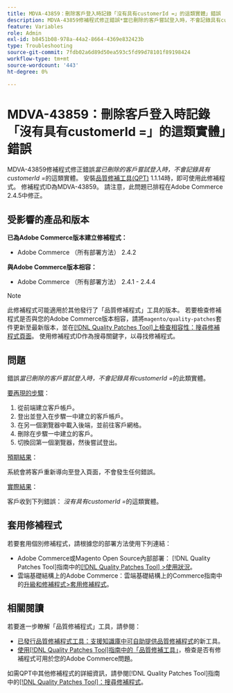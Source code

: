 ```yaml
---
title: MDVA-43859：刪除客戶登入時記錄「沒有具有customerId =」的這類實體」錯誤
description: MDVA-43859修補程式修正錯誤*當已刪除的客戶嘗試登入時，不會記錄具有customerId=*的此類實體問題。 安裝[Quality Patches Tool (QPT)](https://experienceleague.adobe.com/en/docs/commerce-operations/tools/quality-patches-tool/quality-patches-tool-to-self-serve-quality-patches) 1.1.14時，即可使用此修補程式。 修補程式ID為MDVA-43859。 請注意，此問題已排程在Adobe Commerce 2.4.5中修正。
feature: Variables
role: Admin
exl-id: b8451b08-978a-44a2-8664-4369e832423b
type: Troubleshooting
source-git-commit: 7fdb02a6d89d50ea593c5fd99d78101f89198424
workflow-type: tm+mt
source-wordcount: '443'
ht-degree: 0%

---
```


# MDVA-43859：刪除客戶登入時記錄「沒有具有customerId =」的這類實體」錯誤

MDVA-43859修補程式修正錯誤&#x200B;*當已刪除的客戶嘗試登入時，不會記錄具有customerId =*&#x200B;的這類實體。 安裝[品質修補工具(QPT)](https://experienceleague.adobe.com/en/docs/commerce-operations/tools/quality-patches-tool/quality-patches-tool-to-self-serve-quality-patches) 1.1.14時，即可使用此修補程式。 修補程式ID為MDVA-43859。 請注意，此問題已排程在Adobe Commerce 2.4.5中修正。

## 受影響的產品和版本

**已為Adobe Commerce版本建立修補程式：**

* Adobe Commerce （所有部署方法） 2.4.2

**與Adobe Commerce版本相容：**

* Adobe Commerce （所有部署方法） 2.4.1 - 2.4.4

>[!NOTE]
>
>此修補程式可能適用於其他發行了「品質修補程式」工具的版本。 若要檢查修補程式是否與您的Adobe Commerce版本相容，請將`magento/quality-patches`套件更新至最新版本，並在[[!DNL Quality Patches Tool]上檢查相容性：搜尋修補程式頁面](https://experienceleague.adobe.com/en/docs/commerce-operations/tools/quality-patches-tool/quality-patches-tool-to-self-serve-quality-patches)。 使用修補程式ID作為搜尋關鍵字，以尋找修補程式。

## 問題

錯誤&#x200B;*當已刪除的客戶嘗試登入時，不會記錄具有customerId =*&#x200B;的此類實體。

<u>要再現的步驟</u>：

1. 從前端建立客戶帳戶。
1. 登出並登入在步驟一中建立的客戶帳戶。
1. 在另一個瀏覽器中載入後端，並前往客戶網格。
1. 刪除在步驟一中建立的客戶。
1. 切換回第一個瀏覽器，然後嘗試登出。

<u>預期結果</u>：

系統會將客戶重新導向至登入頁面，不會發生任何錯誤。

<u>實際結果</u>：

客戶收到下列錯誤： *沒有具有customerId =*&#x200B;的這類實體。

## 套用修補程式

若要套用個別修補程式，請根據您的部署方法使用下列連結：

* Adobe Commerce或Magento Open Source內部部署： [!DNL Quality Patches Tool]指南中的[[!DNL Quality Patches Tool] >使用狀況](/help/tools/quality-patches-tool/usage.md)。
* 雲端基礎結構上的Adobe Commerce：雲端基礎結構上的Commerce指南中的[升級和修補程式>套用修補程式](https://experienceleague.adobe.com/docs/commerce-cloud-service/user-guide/develop/upgrade/apply-patches.html)。

## 相關閱讀

若要進一步瞭解「品質修補程式」工具，請參閱：

* [已發行品質修補程式工具：支援知識庫中可自助提供品質修補程式](https://experienceleague.adobe.com/en/docs/commerce-operations/tools/quality-patches-tool/quality-patches-tool-to-self-serve-quality-patches)的新工具。
* [使用[!DNL Quality Patches Tool]指南中的「品質修補工具」](/help/tools/quality-patches-tool/patches-available-in-qpt/check-patch-for-magento-issue-with-magento-quality-patches.md)，檢查是否有修補程式可用於您的Adobe Commerce問題。

如需QPT中其他修補程式的詳細資訊，請參閱[!DNL Quality Patches Tool]指南中的[[!DNL Quality Patches Tool]：搜尋修補程式](https://experienceleague.adobe.com/tools/commerce-quality-patches/index.html)。
